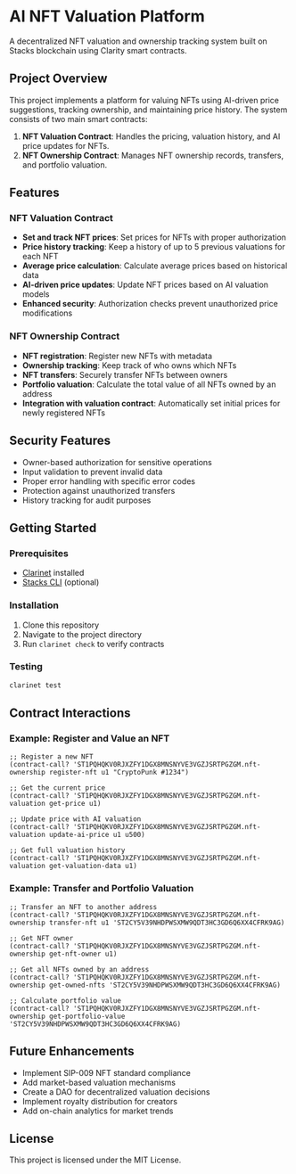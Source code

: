 # AI NFT Valuation Platform

A decentralized NFT valuation and ownership tracking system built on Stacks blockchain using Clarity smart contracts.

## Project Overview

This project implements a platform for valuing NFTs using AI-driven price suggestions, tracking ownership, and maintaining price history. The system consists of two main smart contracts:

1. **NFT Valuation Contract**: Handles the pricing, valuation history, and AI price updates for NFTs.
2. **NFT Ownership Contract**: Manages NFT ownership records, transfers, and portfolio valuation.

## Features

### NFT Valuation Contract

- **Set and track NFT prices**: Set prices for NFTs with proper authorization
- **Price history tracking**: Keep a history of up to 5 previous valuations for each NFT
- **Average price calculation**: Calculate average prices based on historical data
- **AI-driven price updates**: Update NFT prices based on AI valuation models
- **Enhanced security**: Authorization checks prevent unauthorized price modifications

### NFT Ownership Contract

- **NFT registration**: Register new NFTs with metadata
- **Ownership tracking**: Keep track of who owns which NFTs
- **NFT transfers**: Securely transfer NFTs between owners
- **Portfolio valuation**: Calculate the total value of all NFTs owned by an address
- **Integration with valuation contract**: Automatically set initial prices for newly registered NFTs

## Security Features

- Owner-based authorization for sensitive operations
- Input validation to prevent invalid data
- Proper error handling with specific error codes
- Protection against unauthorized transfers
- History tracking for audit purposes

## Getting Started

### Prerequisites

- [Clarinet](https://github.com/hirosystems/clarinet) installed
- [Stacks CLI](https://docs.stacks.co/write-smart-contracts/getting-started) (optional)

### Installation

1. Clone this repository
2. Navigate to the project directory
3. Run `clarinet check` to verify contracts

### Testing

```bash
clarinet test
```

## Contract Interactions

### Example: Register and Value an NFT

```clarity
;; Register a new NFT
(contract-call? 'ST1PQHQKV0RJXZFY1DGX8MNSNYVE3VGZJSRTPGZGM.nft-ownership register-nft u1 "CryptoPunk #1234")

;; Get the current price
(contract-call? 'ST1PQHQKV0RJXZFY1DGX8MNSNYVE3VGZJSRTPGZGM.nft-valuation get-price u1)

;; Update price with AI valuation
(contract-call? 'ST1PQHQKV0RJXZFY1DGX8MNSNYVE3VGZJSRTPGZGM.nft-valuation update-ai-price u1 u500)

;; Get full valuation history
(contract-call? 'ST1PQHQKV0RJXZFY1DGX8MNSNYVE3VGZJSRTPGZGM.nft-valuation get-valuation-data u1)
```

### Example: Transfer and Portfolio Valuation

```clarity
;; Transfer an NFT to another address
(contract-call? 'ST1PQHQKV0RJXZFY1DGX8MNSNYVE3VGZJSRTPGZGM.nft-ownership transfer-nft u1 'ST2CY5V39NHDPWSXMW9QDT3HC3GD6Q6XX4CFRK9AG)

;; Get NFT owner
(contract-call? 'ST1PQHQKV0RJXZFY1DGX8MNSNYVE3VGZJSRTPGZGM.nft-ownership get-nft-owner u1)

;; Get all NFTs owned by an address
(contract-call? 'ST1PQHQKV0RJXZFY1DGX8MNSNYVE3VGZJSRTPGZGM.nft-ownership get-owned-nfts 'ST2CY5V39NHDPWSXMW9QDT3HC3GD6Q6XX4CFRK9AG)

;; Calculate portfolio value
(contract-call? 'ST1PQHQKV0RJXZFY1DGX8MNSNYVE3VGZJSRTPGZGM.nft-ownership get-portfolio-value 'ST2CY5V39NHDPWSXMW9QDT3HC3GD6Q6XX4CFRK9AG)
```

## Future Enhancements

- Implement SIP-009 NFT standard compliance
- Add market-based valuation mechanisms
- Create a DAO for decentralized valuation decisions
- Implement royalty distribution for creators
- Add on-chain analytics for market trends

## License

This project is licensed under the MIT License.
